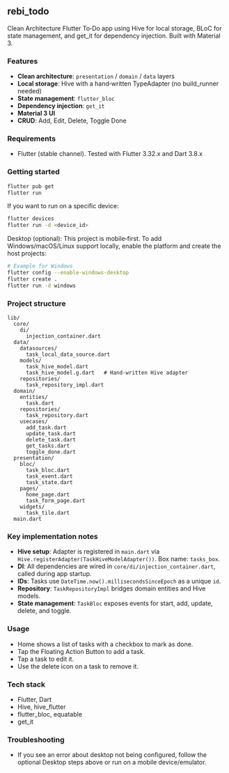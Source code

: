 ## rebi_todo

Clean Architecture Flutter To‑Do app using Hive for local storage, BLoC for state management, and get_it for dependency injection. Built with Material 3.

### Features
- **Clean architecture**: `presentation` / `domain` / `data` layers
- **Local storage**: Hive with a hand‑written TypeAdapter (no build_runner needed)
- **State management**: `flutter_bloc`
- **Dependency injection**: `get_it`
- **Material 3 UI**
- **CRUD**: Add, Edit, Delete, Toggle Done

### Requirements
- Flutter (stable channel). Tested with Flutter 3.32.x and Dart 3.8.x

### Getting started
```bash
flutter pub get
flutter run
```

If you want to run on a specific device:
```bash
flutter devices
flutter run -d <device_id>
```

Desktop (optional): This project is mobile‑first. To add Windows/macOS/Linux support locally, enable the platform and create the host projects:
```bash
# Example for Windows
flutter config --enable-windows-desktop
flutter create .
flutter run -d windows
```

### Project structure
```text
lib/
  core/
    di/
      injection_container.dart
  data/
    datasources/
      task_local_data_source.dart
    models/
      task_hive_model.dart
      task_hive_model.g.dart   # Hand-written Hive adapter
    repositories/
      task_repository_impl.dart
  domain/
    entities/
      task.dart
    repositories/
      task_repository.dart
    usecases/
      add_task.dart
      update_task.dart
      delete_task.dart
      get_tasks.dart
      toggle_done.dart
  presentation/
    bloc/
      task_bloc.dart
      task_event.dart
      task_state.dart
    pages/
      home_page.dart
      task_form_page.dart
    widgets/
      task_tile.dart
  main.dart
```

### Key implementation notes
- **Hive setup**: Adapter is registered in `main.dart` via `Hive.registerAdapter(TaskHiveModelAdapter())`. Box name: `tasks_box`.
- **DI**: All dependencies are wired in `core/di/injection_container.dart`, called during app startup.
- **IDs**: Tasks use `DateTime.now().millisecondsSinceEpoch` as a unique `id`.
- **Repository**: `TaskRepositoryImpl` bridges domain entities and Hive models.
- **State management**: `TaskBloc` exposes events for start, add, update, delete, and toggle.

### Usage
- Home shows a list of tasks with a checkbox to mark as done.
- Tap the Floating Action Button to add a task.
- Tap a task to edit it.
- Use the delete icon on a task to remove it.

### Tech stack
- Flutter, Dart
- Hive, hive_flutter
- flutter_bloc, equatable
- get_it

### Troubleshooting
- If you see an error about desktop not being configured, follow the optional Desktop steps above or run on a mobile device/emulator.
